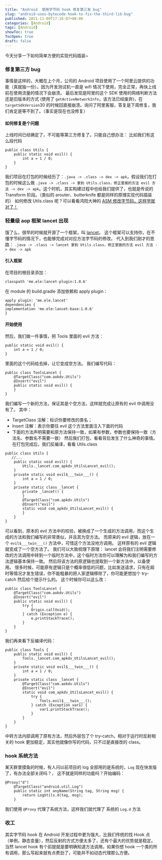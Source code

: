 ```yaml
---
title: "Android  使用字节码 hook 修复第三发 bug"
slug: "android-uses-bytecode-hook-to-fix-the-third-lib-bug"
published: 2021-11-09T17:16:07+08:00
categories: [Android]
tags: [Android]
showToc: true
TocOpen: true
draft: false
---
```

今天分享一下如何简单方便的实现代码插装~
### 修复第三方 bug
事情是这样的，大概在上个月，公司的 Android 项目使用了一个阿里云提供的功能（真就独一份）。因为开发测试机一直是 wifi 情况下使用，完全正常，再快上线前在使用流量的情况下会崩溃。
最后发现是阿里的这个 SDK 使用的网络判断方法还是旧版本的方式 (使用了 `getActiveNetworkInfo`，该方法已经废弃)，在`targetSdkVersion`30 的时候回直接崩溃。询问了阿里客服，答复是下周修复，我们肯定是等不到了。（事实是现在也没修复）
#### 如何修复是个问题
上线时间已经确定了，不可能等第三方修复了。只能自己想办法：
比如我们有这么段代码
```
public class Utils {
    public static void evil() {
        int a = 1 / 0;
    }
}
```
我们项目在打包的时候经历了：`.java -> .class -> dex -> apk`，假设我们在打包的时候这么做 `.java -> .class -> 拿到 Utils.class，修正里面的方法 evil 方法 -> dex -> apk`。这个时机，其实构建过程中也给我们提供了，也就是传说的 Transform 阶段。（类似的 arouter、butterknife 都是同样的原理实现代码插装的）
如何修改 Utils.class 呢？可以看看鸿阳大神的 [ ASM 修改字节码，这样学就对了！](https://juejin.cn/post/6999646242125529096)
### 轻量级 aop 框架 lancet 出现
饿了么，很早的时候就开源了一个框架，叫 [lancet](https://github.com/eleme/lancet)。
这个框架可以支持你，在不懂字节码的情况下，也能够完成对对应方法字节码的修改。
代入到我们刚才的思路：
`.java -> .class -> lancet 拿到 Utils.class，修正里面的方法 evil 方法 -> dex -> apk`
#### 引入框架
在项目的根目录添加：
```
classpath 'me.ele:lancet-plugin:1.0.6'
```
在 module 的 build.gradle 添加依赖和 apply plugin：
```
apply plugin: 'me.ele.lancet'
dependencies {
implementation 'me.ele:lancet-base:1.0.6'
}
```
#### 开始使用
然后，我们做一件事情，把 Tools 里面的 evil 方法：
```
public static void evil() {
    int a = 1 / 0;
}
```
里面的这个代码给去掉，让它变成空方法。
我们编写代码：
```
public class ToolsLancet {
    @TargetClass("com.aokdv.Utils")
    @Insert("evil")
    public static void evil() {
    }
}
```
我们编写一个新的方法，保证其是个空方法，这样就完成让原有的 evil 中调用没有了。
其中：
* TargetClass 注解：标识你要修改的类名；
* Insert 注解：表示你要往 evil 这个方法里面注入下面的代码
* 下面的方法声明需要和原方法保持一致，如果有参数，参数也要保持一致（方法名、参数名不需要一致）
然后我们打包，看看背后发生了什么神奇的事情。
在打包完成后，我们反编译，看看 Utils.class
```
public class Utils {	
   //... 
    public static void evil() {
        Utils._lancet.com_apkdv_UtilsLancet_evil();
    }
    private static void evil$___twin___() {
        int a = 1 / 0;
    }
    private static class _lancet {
        private _lancet() {
        }
        @TargetClass("com.apkdv.Utils")
        @Insert("evil")
        static void com_apkdv_UtilsLancet_evil() {
        }
    }
}
```
可以看到，原本的 evil 方法中的校验，被换成了一个生成的方法调用，而这个生成的方法和我们编写的非常类似，并且其为空方法。
而原来的 evil 逻辑，放在一个 `evil$___twin___()` 方法中，可惜这个方法没地方调用。
这样原有的 evil 逻辑就变成了一个空方法了。
我们可以大致梳理下原理：
lancet 会将我们注明需要修改的方法调用中转到一个临时方法中，这个临时方法你可以理解为和我们编写的方法逻辑基本保持一致。
然后将该方法的原逻辑也提取到一个新方法中，以备使用。
很多时候，可能原有逻辑只是个概率很低的问题，比如发送请求，只有在超时等情况才发生错误，你不能粗暴的把人家逻辑移除了，你可能更想加个 try-catch 然后给个提示什么的。
这个时候你可以这么改：
```
public class ToolsLancet {
    @TargetClass("com.aokdv.Utils")
    @Insert("evil")
    public static void evil() {
        try {
            Origin.callVoid();
        } catch (Exception e) {
            e.printStackTrace();
        }
    }
}
```
我们再来看下反编译代码：
```
public class Tools {
    public static void evil() {
        Tools._lancet.com_apkdv_UtilsLancet_evil();
    }
    private static void evil$___twin___() {
        int a = 1 / 0;
    }
    private static class _lancet {
        @TargetClass("com.aokdv.Utils")
        @Insert("evil")
        static void com_apkdv_UtilsLancet_evil() {
            try {
                Tools.evil$___twin___();
            } catch (Exception var1) {
                var1.printStackTrace();
            }
        }
    }
}
```
中转方法内部调用了原有方法，然后外层包了个 try-catch。相对于运行时反射相关的 hook 更加稳定，其实他就像你写的代码，只不过是直接改的 class。
### hook 系统方法
某天群里摸鱼的时候，有人问以前项目的 log 全部用的是系统的，`Log` 现在快发版了，有办法全部关闭吗？，
这不就是同样的功能吗？开始编码：
```
@Proxy("d")
    @TargetClass("android.util.Log")
    public static int anyName(String tag, String msg) {
        return LogUtils.d(tag, msg);
    }
```
我们使用 `@Proxy` 代理了系统方法，这样我们就代理了 系统的 `Log.d` 方法
### 收工
其实字节码 hook 在 Android 开发过程中更为强大，比我们传统的找 Hook 点（单例，静态变量），然后反射的方式方便太多了，还有个最大的优势就是稳定。
当然 lancet hook 有个前提就是要明确知道方法调用，如果你想 hook 一个类的所有调用，那么写起来就有点费劲了，可能并不如动态代理那么方便。

